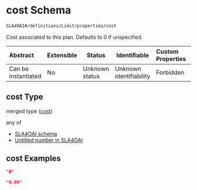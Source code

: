 # cost Schema

```txt
SLA4OAI#/definitions/Limit/properties/cost
```

Cost associated to this plan. Defaults to 0 if unspecified.


| Abstract            | Extensible | Status         | Identifiable            | Custom Properties | Additional Properties | Access Restrictions | Defined In                                                                       |
| :------------------ | ---------- | -------------- | ----------------------- | :---------------- | --------------------- | ------------------- | -------------------------------------------------------------------------------- |
| Can be instantiated | No         | Unknown status | Unknown identifiability | Forbidden         | Allowed               | none                | [SLA4OAI.schema.json\*](../../../out/SLA4OAI.schema.json "open original schema") |

## cost Type

merged type ([cost](sla4oai-definitions-limit-properties-cost.md))

any of

-   [SLA4OAI schema](sla4oai-definitions-limit-properties-cost-anyof-0.md "check type definition")
-   [Untitled number in SLA4OAI](sla4oai-definitions-limit-properties-cost-anyof-1.md "check type definition")

## cost Examples

```json
"0"
```

```json
"9.99"
```
